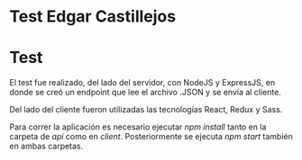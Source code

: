 # Test Edgar Castillejos

Test
====

  

El test fue realizado, del lado del servidor, con NodeJS y ExpressJS, en donde se creó un endpoint que lee el archivo .JSON y se envía al cliente.

Del lado del cliente fueron utilizadas las tecnologías React, Redux y Sass.

Para correr la aplicación es necesario ejecutar _npm install_ tanto en la carpeta de _api_ como en _client_. Posteriormente se ejecuta _npm start_ también en ambas carpetas.
